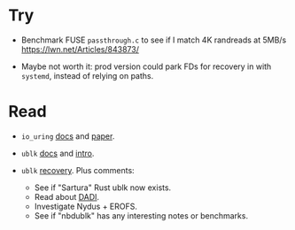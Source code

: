 # Try

  - Benchmark FUSE `passthrough.c` to see if I match 4K randreads at 5MB/s
    https://lwn.net/Articles/843873/

  - Maybe not worth it: prod version could park FDs for recovery in
    with `systemd`, instead of relying on paths.


# Read

  - `io_uring` [docs](https://unixism.net/loti/) and
    [paper](https://kernel.dk/io_uring.pdf).

  - `ublk` [docs](https://www.kernel.org/doc/html/latest/block/ublk.html)
    and [intro](https://github.com/ming1/ubdsrv/blob/master/doc/ublk_intro.pdf).

  - `ublk` [recovery](https://lwn.net/Articles/906097/). Plus comments:

      * See if "Sartura" Rust ublk now exists. 
      * Read about [DADI](
        https://www.usenix.org/system/files/atc20-li-huiba.pdf).
      * Investigate Nydus + EROFS.
      * See if "nbdublk" has any interesting notes or benchmarks.
   



